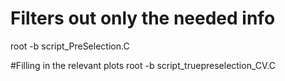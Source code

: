 # Filters out only the needed info
root -b script_PreSelection.C

#Filling in the relevant plots
root -b script_truepreselection_CV.C